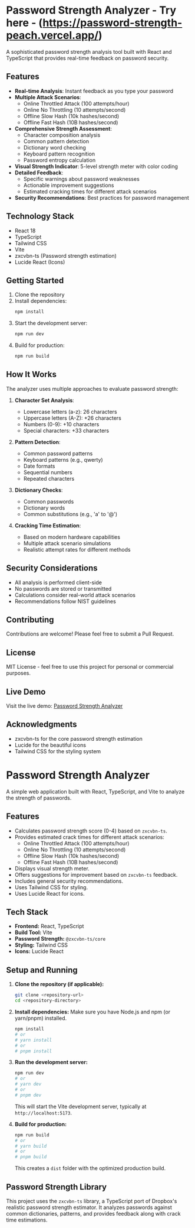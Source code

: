 # Password Strength Analyzer - Try here - (https://password-strength-peach.vercel.app/)

A sophisticated password strength analysis tool built with React and TypeScript that provides real-time feedback on password security.


## Features

- **Real-time Analysis**: Instant feedback as you type your password
- **Multiple Attack Scenarios**: 
  - Online Throttled Attack (100 attempts/hour)
  - Online No Throttling (10 attempts/second)
  - Offline Slow Hash (10k hashes/second)
  - Offline Fast Hash (10B hashes/second)
- **Comprehensive Strength Assessment**:
  - Character composition analysis
  - Common pattern detection
  - Dictionary word checking
  - Keyboard pattern recognition
  - Password entropy calculation
- **Visual Strength Indicator**: 5-level strength meter with color coding
- **Detailed Feedback**:
  - Specific warnings about password weaknesses
  - Actionable improvement suggestions
  - Estimated cracking times for different attack scenarios
- **Security Recommendations**: Best practices for password management

## Technology Stack

- React 18
- TypeScript
- Tailwind CSS
- Vite
- zxcvbn-ts (Password strength estimation)
- Lucide React (Icons)

## Getting Started

1. Clone the repository
2. Install dependencies:
   ```bash
   npm install
   ```
3. Start the development server:
   ```bash
   npm run dev
   ```
4. Build for production:
   ```bash
   npm run build
   ```

## How It Works

The analyzer uses multiple approaches to evaluate password strength:

1. **Character Set Analysis**:
   - Lowercase letters (a-z): 26 characters
   - Uppercase letters (A-Z): +26 characters
   - Numbers (0-9): +10 characters
   - Special characters: +33 characters

2. **Pattern Detection**:
   - Common password patterns
   - Keyboard patterns (e.g., qwerty)
   - Date formats
   - Sequential numbers
   - Repeated characters

3. **Dictionary Checks**:
   - Common passwords
   - Dictionary words
   - Common substitutions (e.g., 'a' to '@')

4. **Cracking Time Estimation**:
   - Based on modern hardware capabilities
   - Multiple attack scenario simulations
   - Realistic attempt rates for different methods

## Security Considerations

- All analysis is performed client-side
- No passwords are stored or transmitted
- Calculations consider real-world attack scenarios
- Recommendations follow NIST guidelines

## Contributing

Contributions are welcome! Please feel free to submit a Pull Request.

## License

MIT License - feel free to use this project for personal or commercial purposes.

## Live Demo

Visit the live demo: [Password Strength Analyzer](https://zippy-liger-6dc81a.netlify.app)

## Acknowledgments

- zxcvbn-ts for the core password strength estimation
- Lucide for the beautiful icons
- Tailwind CSS for the styling system

# Password Strength Analyzer

A simple web application built with React, TypeScript, and Vite to analyze the strength of passwords.

## Features

*   Calculates password strength score (0-4) based on `zxcvbn-ts`.
*   Provides estimated crack times for different attack scenarios:
    *   Online Throttled Attack (100 attempts/hour)
    *   Online No Throttling (10 attempts/second)
    *   Offline Slow Hash (10k hashes/second)
    *   Offline Fast Hash (10B hashes/second)
*   Displays visual strength meter.
*   Offers suggestions for improvement based on `zxcvbn-ts` feedback.
*   Includes general security recommendations.
*   Uses Tailwind CSS for styling.
*   Uses Lucide React for icons.

## Tech Stack

*   **Frontend:** React, TypeScript
*   **Build Tool:** Vite
*   **Password Strength:** `@zxcvbn-ts/core`
*   **Styling:** Tailwind CSS
*   **Icons:** Lucide React

## Setup and Running

1.  **Clone the repository (if applicable):**
    ```bash
    git clone <repository-url>
    cd <repository-directory>
    ```

2.  **Install dependencies:**
    Make sure you have Node.js and npm (or yarn/pnpm) installed.
    ```bash
    npm install
    # or
    # yarn install
    # or
    # pnpm install
    ```

3.  **Run the development server:**
    ```bash
    npm run dev
    # or
    # yarn dev
    # or
    # pnpm dev
    ```
    This will start the Vite development server, typically at `http://localhost:5173`.

4.  **Build for production:**
    ```bash
    npm run build
    # or
    # yarn build
    # or
    # pnpm build
    ```
    This creates a `dist` folder with the optimized production build.

## Password Strength Library

This project uses the `zxcvbn-ts` library, a TypeScript port of Dropbox's realistic password strength estimator. It analyzes passwords against common dictionaries, patterns, and provides feedback along with crack time estimations. 
